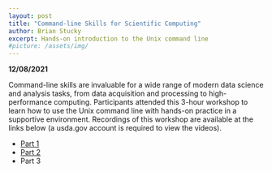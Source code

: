 ```yaml
---
layout: post
title: "Command-line Skills for Scientific Computing"
author: Brian Stucky
excerpt: Hands-on introduction to the Unix command line
#picture: /assets/img/
---
```


**12/08/2021**

Command-line skills are invaluable for a wide range of modern data science and analysis tasks, from data acquisition and processing to high-performance computing.  Participants attended this 3-hour workshop to learn how to use the Unix command line with hands-on practice in a supportive environment.  Recordings of this workshop are available at the links below (a usda.gov account is required to view the videos).

* [Part 1](https://web.microsoftstream.com/video/9121f597-38c3-41e2-9faf-ebce547700ad)
* [Part 2](https://web.microsoftstream.com/video/8656b793-ed4f-4092-81b1-393be6cc0031)
* Part 3

